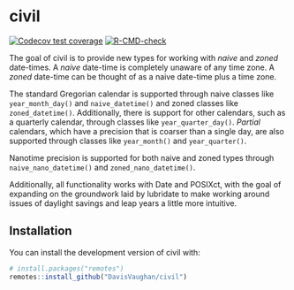 
<!-- README.md is generated from README.Rmd. Please edit that file -->

# civil

<!-- badges: start -->

[![Codecov test
coverage](https://codecov.io/gh/DavisVaughan/civil/branch/master/graph/badge.svg)](https://codecov.io/gh/DavisVaughan/civil?branch=master)
[![R-CMD-check](https://github.com/DavisVaughan/civil/workflows/R-CMD-check/badge.svg)](https://github.com/DavisVaughan/civil/actions)
<!-- badges: end -->

The goal of civil is to provide new types for working with *naive* and
*zoned* date-times. A *naive* date-time is completely unaware of any
time zone. A *zoned* date-time can be thought of as a naive date-time
plus a time zone.

The standard Gregorian calendar is supported through naive classes like
`year_month_day()` and `naive_datetime()` and zoned classes like
`zoned_datetime()`. Additionally, there is support for other calendars,
such as a quarterly calendar, through classes like `year_quarter_day()`.
*Partial* calendars, which have a precision that is coarser than a
single day, are also supported through classes like `year_month()` and
`year_quarter()`.

Nanotime precision is supported for both naive and zoned types through
`naive_nano_datetime()` and `zoned_nano_datetime()`.

Additionally, all functionality works with Date and POSIXct, with the
goal of expanding on the groundwork laid by lubridate to make working
around issues of daylight savings and leap years a little more
intuitive.

## Installation

You can install the development version of civil with:

``` r
# install.packages("remotes")
remotes::install_github("DavisVaughan/civil")
```
